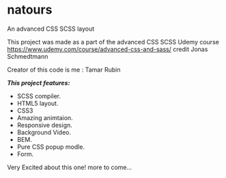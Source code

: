 # natours
An advanced CSS SCSS layout

This project was made as a part of the advanced CSS SCSS Udemy course https://www.udemy.com/course/advanced-css-and-sass/ credit Jonas Schmedtmann

Creator of this code is me : Tamar Rubin

***This project features:***

- SCSS compiler.
- HTML5 layout.
- CSS3
- Amazing animtaion.
- Responsive design.
- Background Video.
- BEM.
- Pure CSS popup modle.
- Form.


Very Excited about this one! more to come...
